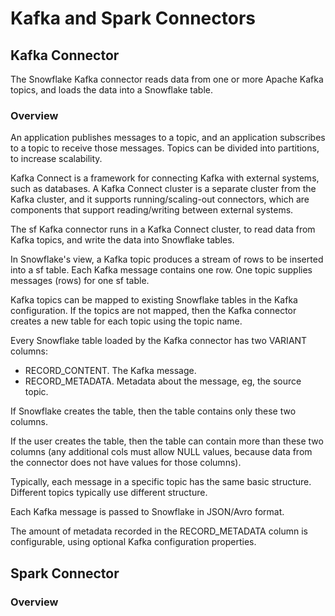 # Kafka and Spark Connectors
## Kafka Connector
The Snowflake Kafka connector reads data from one or more Apache Kafka topics, and loads the data into a Snowflake table.

### Overview
An application publishes messages to a topic, and an application subscribes to a topic to receive those messages. Topics can be divided into partitions, to increase scalability.

Kafka Connect is a framework for connecting Kafka with external systems, such as databases. A Kafka Connect cluster is a separate cluster from the Kafka cluster, and it supports running/scaling-out connectors, which are components that support reading/writing between external systems.

The sf Kafka connector runs in a Kafka Connect cluster, to read data from Kafka topics, and write the data into Snowflake tables.

In Snowflake's view, a Kafka topic produces a stream of rows to be inserted into a sf table. Each Kafka message contains one row. One topic supplies messages (rows) for one sf table.

Kafka topics can be mapped to existing Snowflake tables in the Kafka configuration. If the topics are not mapped, then the Kafka connector creates a new table for each topic using the topic name.

Every Snowflake table loaded by the Kafka connector has two VARIANT columns:
- RECORD_CONTENT. The Kafka message.
- RECORD_METADATA. Metadata about the message, eg, the source topic.

If Snowflake creates the table, then the table contains only these two columns. 

If the user creates the table, then the table can contain more than these two columns (any additional cols must allow NULL values, because data from the connector does not have values for those columns).

Typically, each message in a specific topic has the same basic structure. Different topics typically use different structure.

Each Kafka message is passed to Snowflake in JSON/Avro format.

The amount of metadata recorded in the RECORD_METADATA column is configurable, using optional Kafka configuration properties.



## Spark Connector
### Overview
















